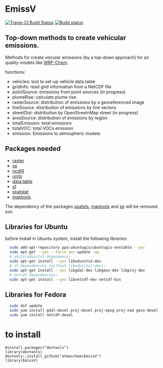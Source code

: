 # EmissV
[![Travis-CI Build Status](https://travis-ci.org/atmoschem/EmissV.svg?branch=master)](https://travis-ci.org/atmoschem/EmissV) [![Build status](https://ci.appveyor.com/api/projects/status/guuaaklaw6uyn4lj?svg=true)](https://ci.appveyor.com/project/Schuch666/emissv)

## Top-down methods to create vehicular emissions.

Methods for create veicular emissions (by a top-down approach) for air quality models like [WRF-Chem](https://ruc.noaa.gov/wrf/wrf-chem/).

functions:

- vehicles: tool to set-up vehicle data.table
- gridInfo: read grid information from a NetCDF file
- pointSource: emissions from point sources (in progress)
- plumeRise: calculate plume rise
- rasterSource: distribution of emissions by a georeferenced image
- lineSource: distribution of emissions by line vectors
- streetDist: distribution by OpenStreetnMap street (in progress)
- areaSource: distribution of emissions by region
- totalEmission: total emissions
- totalVOC: total VOCs emission
- emission: Emissions to atmospheric models

## Packages needed
- [raster](http://cran.r-project.org/package=raster)
- [sp](https://github.com/edzer/sp/)
- [ncdf4](http://cran.r-project.org/package=ncdf4)
- [units](https://github.com/edzer/units/)
- [data.table](https://cran.r-project.org/package=data.table)
- [sf](https://github.com/r-spatial/sf)
- [spatstat](https://cran.r-project.org/package=spatstat)
- [maptools](https://cran.r-project.org/package=maptools)

The dependency of the packages [spatsts](https://cran.r-project.org/package=spatstat), [maptools](https://cran.r-project.org/package=maptools) and [sp](https://github.com/edzer/sp/) will be removed son.

## Libraries for Ubuntu
before install in Ubuntu system, install the following libraries:

```bash
  sudo add-apt-repository ppa:ubuntugis/ubuntugis-unstable --yes
  sudo apt-get --yes --force-yes update -qq
  # units/udunits2 dependency:
  sudo apt-get install --yes libudunits2-dev
  # sf dependencies (without libudunits2-dev):
  sudo apt-get install --yes libgdal-dev libgeos-dev libproj-dev
  # netcdf dependencies:
  sudo apt-get install --yes libnetcdf-dev netcdf-bin
```


## Libraries for Fedora

```bash
  sudo dnf update
  sudo yum install gdal-devel proj-devel proj-epsg proj-nad geos-devel udunits2-devel
  sudo yum install netcdf-devel
```

# to install

```{r eval=F}
#install.packages("devtools")
library(devtools)
devtools::install_github("atmoschem/EmissV")
library(EmissV)
```
